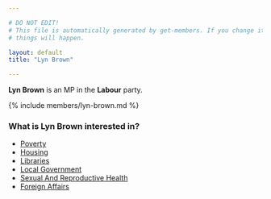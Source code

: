 ```yaml
---

# DO NOT EDIT!
# This file is automatically generated by get-members. If you change it, bad
# things will happen.

layout: default
title: "Lyn Brown"

---
```


**Lyn Brown** is an MP in the **Labour** party.

{% include members/lyn-brown.md %}

### What is Lyn Brown interested in?


* [Poverty](/interests/poverty.html)
* [Housing](/interests/housing.html)
* [Libraries](/interests/libraries.html)
* [Local Government](/interests/local-government.html)
* [Sexual And Reproductive Health](/interests/sexual-and-reproductive-health.html)
* [Foreign Affairs](/interests/foreign-affairs.html)
